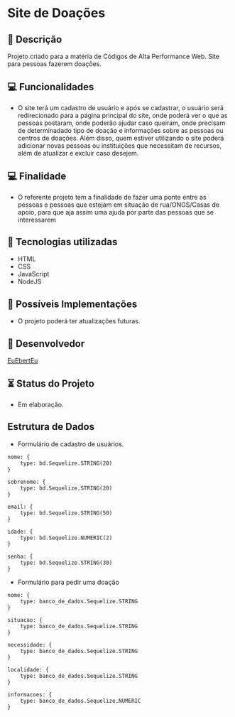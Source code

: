 # Site de Doações
## :speech_balloon: Descrição
Projeto criado para a matéria de Códigos de Alta Performance Web. Site para pessoas fazerem doações.

## :computer: Funcionalidades
- O site terá um cadastro de usuário e após se cadastrar, o usuário será redirecionado para a página principal do site, onde poderá ver o que as pessoas postaram, onde poderão ajudar caso queiram, onde precisam de determinadado tipo de doação e informações sobre as pessoas ou centros de doações. Além disso, quem estiver utilizando o site poderá adicionar novas pessoas ou instituições que necessitam de recursos, além de atualizar e excluir caso desejem.  
## :computer: Finalidade
- O referente projeto tem a finalidade de fazer uma ponte entre as pessoas e pessoas que estejam em situação de rua/ONGS/Casas de apoio, para que aja assim uma ajuda por parte das pessoas que se interessarem

## :robot: Tecnologias utilizadas
- HTML
- CSS
- JavaScript
- NodeJS

## :open_file_folder: Possíveis Implementações
- O projeto poderá ter atualizações futuras.

## :bust_in_silhouette: Desenvolvedor
[EuEbertEu](https://github.com/EuEbertEu)

## :hourglass_flowing_sand: Status do Projeto
- Em elaboração.

## Estrutura de Dados
- Formulário de cadastro de usuários.
```
nome: {
    type: bd.Sequelize.STRING(20)
}

sobrenome: {
    type: bd.Sequelize.STRING(20)
}

email: {
    type: bd.Sequelize.STRING(50)
}

idade: {
    type: bd.Sequelize.NUMERIC(2)
}

senha: {
    type: bd.Sequelize.STRING(30)
}
```

- Formulário para pedir uma doação
```
nome: {
    type: banco_de_dados.Sequelize.STRING
}

situacao: {
    type: banco_de_dados.Sequelize.STRING
}

necessidade: {
    type: banco_de_dados.Sequelize.STRING
}

localidade: {
    type: banco_de_dados.Sequelize.STRING
}

informacoes: {
    type: banco_de_dados.Sequelize.NUMERIC
}
```
